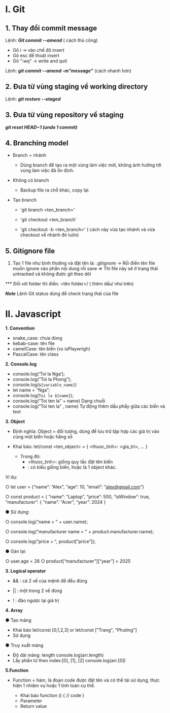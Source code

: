 # **I. Git**
## **1. Thay đổi commit message**
Lệnh: _**Git commit --amend**_ ( cách thủ công)
- Gõ i -> vào chế độ insert
- Gõ esc để thoát insert
- Gõ “:wq” -> write and quit

Lệnh: _**git commit --amend -m”message”**_ (cách nhanh hơn)

## **2. Đưa từ vùng staging về working directory**
Lệnh: _**git restore --staged <file>**_

## **3. Đưa từ vùng repository về staging**
_**git reset HEAD~1 (undo 1 commit)**_

## **4. Branching model**
- Branch = nhánh        
    - Dùng branch để tạo ra một vùng làm việc mới,
không ảnh hưởng tới vùng làm việc đã ổn định.
- Không có branch
    - Backup file ra chỗ khác, copy lại.
- Tạo branch

    - 'git branch <ten_branch>'

    - 'git checkout <ten_branch'

    - 'git checkout -b <ten_branch>' ( cách này vừa tạo nhánh và vừa checkout về nhánh đó luôn)

## **5. Gitignore file**
1. Tạo 1 file như bình thường và đặt tên là: 
.gitignore
-> Rồi điền tên file muốn ignore vào phần nội dung rồi save => Thì file này sẽ ở trạng thái untracked và không được git theo dõi

 *** Đối với folder thì điền: <tên folder>/ ( thêm dấu/ như trên)

 __*Note*__ Lệnh Git status dùng để check trạng thái của file

 # __II. Javascript__
__1. Convention__
- snake_case: chưa dùng
- kebab-case: tên file
- camelCase: tên biến (vs isPlaywrigh)
- PascalCase: tên class

__2. Console.log__
- console.log(‘Toi la Nga’);
- console.log(“Toi la Phong”);
- console.log(`${variable_name}`)
- let name = “Nga”;
- console.log(`Toi la ${name}`);
- console.log(“Toi ten la” + name) Dạng chuỗi
- console.log(“Toi ten la” , name) Tự động thêm dấu phẩy giữa các biến và text

__3. Object__

- Định nghĩa: Object = đối tượng, dùng để lưu trữ tập hợp các giá trị
vào cùng một biến hoặc hằng số

- Khai báo: let/const <ten_object> = {
<thuoc_tinh>: <gia_tri>,
...
}

    - Trong đó:
        +  <thuoc_tinh>: giống quy tắc đặt tên
biến
        + <gia tri>: có kiểu giống biến, hoặc
là 1 object khác.

Ví dụ:

○ let user = {“name”: “Alex”, “age”: 10,
“email”: “alex@gmail.com”}

○ const product = {
“name”: “Laptop”,
“price”: 500,
“isWindow”: true,
“manufacturer”: {
“name”: “Acer”,
“year”: 2024
}

● Sử dụng:

○ console.log("name = " + user.name);

○ console.log("manufacturer name = " +
product.manufacturer.name);

○ console.log(“price = “,
product[“price”]);

● Gán lại:

○ user.age = 28
○ product[“manufacturer”][“year”] = 2025


__3. Logical operator__

- && : cả 2 vế của mệnh đề đều
đúng

- || : một trong 2 vế đúng

- ! : đảo ngược lại giá trị

__4. Array__

● Tạo mảng
 -  Khai báo let/const [0,1,2,3] or let/const ["Trang", "Phương"]
 - Sử dụng

● Truy xuất mảng
-  Độ dài mảng: length console.log(arr.length)
-  Lấy phần tử theo index:[0], [1], [2] console.log(arr.[0])


__5.Function__
- Function = hàm, là đoạn code được đặt
tên và có thể tái sử dụng, thực hiện
1 nhiệm vụ hoặc 1 tính toán cụ thể.

    - Khai báo
function <nameFunction>() {
// code
}
    - Parameter
    - Return value
